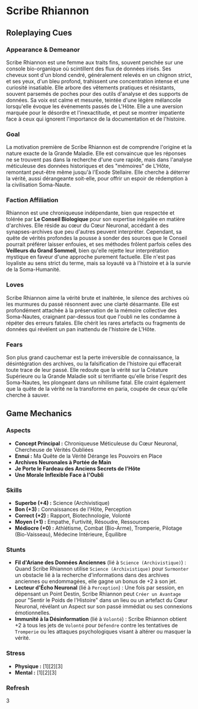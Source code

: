 # Scribe Rhiannon

## Roleplaying Cues

### Appearance & Demeanor
Scribe Rhiannon est une femme aux traits fins, souvent penchée sur une console bio-organique où scintillent des flux de données irisés. Ses cheveux sont d'un blond cendré, généralement relevés en un chignon strict, et ses yeux, d'un bleu profond, trahissent une concentration intense et une curiosité insatiable. Elle arbore des vêtements pratiques et résistants, souvent parsemés de poches pour des outils d'analyse et des supports de données. Sa voix est calme et mesurée, teintée d'une légère mélancolie lorsqu'elle évoque les événements passés de L'Hôte. Elle a une aversion marquée pour le désordre et l'inexactitude, et peut se montrer impatiente face à ceux qui ignorent l'importance de la documentation et de l'histoire.

### Goal
La motivation première de Scribe Rhiannon est de comprendre l'origine et la nature exacte de la Grande Maladie. Elle est convaincue que les réponses ne se trouvent pas dans la recherche d'une cure rapide, mais dans l'analyse méticuleuse des données historiques et des "mémoires" de L'Hôte, remontant peut-être même jusqu'à l'Exode Stellaire. Elle cherche à déterrer la vérité, aussi dérangeante soit-elle, pour offrir un espoir de rédemption à la civilisation Soma-Naute.

### Faction Affiliation
Rhiannon est une chroniqueuse indépendante, bien que respectée et tolérée par **Le Conseil Biologique** pour son expertise inégalée en matière d'archives. Elle réside au cœur du Cœur Neuronal, accédant à des synapses-archives que peu d'autres peuvent interpréter. Cependant, sa quête de vérités profondes la pousse à sonder des sources que le Conseil pourrait préférer laisser enfouies, et ses méthodes frôlent parfois celles des **Veilleurs du Grand Sommeil**, bien qu'elle rejette leur interprétation mystique en faveur d'une approche purement factuelle. Elle n'est pas loyaliste au sens strict du terme, mais sa loyauté va à l'histoire et à la survie de la Soma-Humanité.

### Loves
Scribe Rhiannon aime la vérité brute et inaltérée, le silence des archives où les murmures du passé résonnent avec une clarté désarmante. Elle est profondément attachée à la préservation de la mémoire collective des Soma-Nautes, craignant par-dessus tout que l'oubli ne les condamne à répéter des erreurs fatales. Elle chérit les rares artefacts ou fragments de données qui révèlent un pan inattendu de l'histoire de L'Hôte.

### Fears
Son plus grand cauchemar est la perte irréversible de connaissance, la désintégration des archives, ou la falsification de l'histoire qui effacerait toute trace de leur passé. Elle redoute que la vérité sur la Créature Supérieure ou la Grande Maladie soit si terrifiante qu'elle brise l'esprit des Soma-Nautes, les plongeant dans un nihilisme fatal. Elle craint également que la quête de la vérité ne la transforme en paria, coupée de ceux qu'elle cherche à sauver.

## Game Mechanics

### Aspects
*   **Concept Principal :** Chroniqueuse Méticuleuse du Cœur Neuronal, Chercheuse de Vérités Oubliées
*   **Ennui :** Ma Quête de la Vérité Dérange les Pouvoirs en Place
*   **Archives Neuronales à Portée de Main**
*   **Je Porte le Fardeau des Anciens Secrets de l'Hôte**
*   **Une Morale Inflexible Face à l'Oubli**

### Skills
*   **Superbe (+4) :** Science (Archivistique)
*   **Bon (+3) :** Connaissances de l'Hôte, Perception
*   **Correct (+2) :** Rapport, Biotechnologie, Volonté
*   **Moyen (+1) :** Empathe, Furtivité, Résoudre, Ressources
*   **Médiocre (+0) :** Athlétisme, Combat (Bio-Arme), Tromperie, Pilotage (Bio-Vaisseau), Médecine Intérieure, Équilibre

### Stunts
*   **Fil d'Ariane des Données Anciennes** (lié à `Science (Archivistique)`) : Quand Scribe Rhiannon utilise `Science (Archivistique)` pour `Surmonter` un obstacle lié à la recherche d'informations dans des archives anciennes ou endommagées, elle gagne un bonus de +2 à son jet.
*   **Lecteur d'Écho Neuronal** (lié à `Perception`) : Une fois par session, en dépensant un Point Destin, Scribe Rhiannon peut `Créer un Avantage` pour "Sentir le Poids de l'Histoire" dans un lieu ou un artefact du Cœur Neuronal, révélant un Aspect sur son passé immédiat ou ses connexions émotionnelles.
*   **Immunité à la Désinformation** (lié à `Volonté`) : Scribe Rhiannon obtient +2 à tous les jets de `Volonté` pour `Défendre` contre les tentatives de `Tromperie` ou les attaques psychologiques visant à altérer ou masquer la vérité.

### Stress
*   **Physique :** [1][2][3]
*   **Mental :** [1][2][3]

### Refresh
3